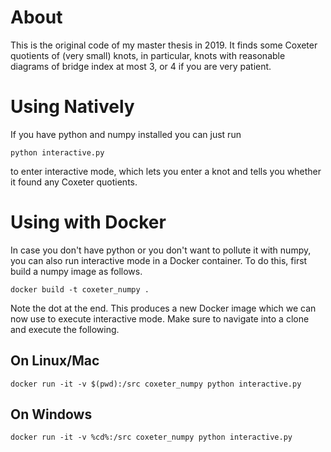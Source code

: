 # About
This is the original code of my master thesis in 2019. It finds some Coxeter quotients of (very small) knots, in particular, knots with reasonable diagrams of bridge index at most 3, or 4 if you are very patient.

# Using Natively
If you have python and numpy installed you can just run

    python interactive.py

to enter interactive mode, which lets you enter a knot and tells you whether it found any Coxeter quotients.

# Using with Docker
In case you don't have python or you don't want to pollute it with numpy, you can also run interactive mode in a Docker container. To do this, first build a numpy image as follows.

    docker build -t coxeter_numpy .

Note the dot at the end. This produces a new Docker image which we can now use to execute interactive mode. Make sure to navigate into a clone and execute the following.

## On Linux/Mac

    docker run -it -v $(pwd):/src coxeter_numpy python interactive.py

## On Windows

    docker run -it -v %cd%:/src coxeter_numpy python interactive.py